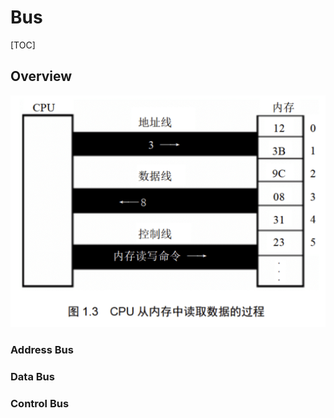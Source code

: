 # Bus

[TOC]


## Overview

![](../../../../../../Assets/Pics/Screenshot%202023-03-05%20at%2010.19.55%20AM.png)


### Address Bus


### Data Bus


### Control Bus

